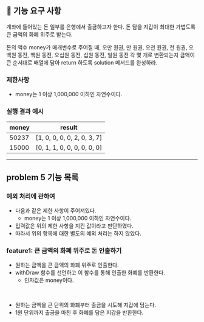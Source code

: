 ## 🚀 기능 요구 사항

계좌에 들어있는 돈 일부를 은행에서 출금하고자 한다. 돈 담을 지갑이 최대한 가볍도록 큰 금액의 화폐 위주로 받는다.

돈의 액수 money가 매개변수로 주어질 때, 오만 원권, 만 원권, 오천 원권, 천 원권, 오백원 동전, 백원 동전, 오십원 동전, 십원 동전, 일원 동전 각 몇 개로 변환되는지 금액이 큰 순서대로 배열에 담아 return 하도록 solution 메서드를 완성하라.

### 제한사항

- money는 1 이상 1,000,000 이하인 자연수이다.

### 실행 결과 예시

| money | result |
| --- | --- |
| 50237	| [1, 0, 0, 0, 0, 2, 0, 3, 7] |
| 15000	| [0, 1, 1, 0, 0, 0, 0, 0, 0] |

---
## problem 5 기능 목록
### 예외 처리에 관하여
- 다음과 같은 제한 사항이 주어져있다.
  - money는 1 이상 1,000,000 이하인 자연수이다.
- 입력값은 위의 제한 사항을 지킨 값이라고 판단하였다.
- 따라서 위의 항목에 대한 별도의 예외 처리는 하지 않았다.
### feature1: 큰 금액의 화폐 위주로 돈 인출하기
- 원하는 금액을 큰 금액의 화폐 위주로 인출한다.
- withDraw 함수를 선언하고 이 함수를 통해 인출한 화폐를 반환한다.
  - 인자값은 money이다.
<br>

- 원하는 금액을 큰 단위의 화폐부터 출금을 시도해 지갑에 담는다.
- 1원 단위까지 출금을 마친 후 화폐를 담은 지갑을 반환한다.
